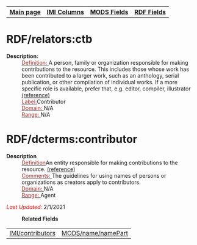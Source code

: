 <!DOCTYPE html>
<html>

<body>
<table style="width:100%">
  <tr>
    <th><a href="index.md">Main page</a></th>
	<th><a href="IMI.md">IMI Columns</a></th>
    <th><a href="MODS.md">MODS Fields</a></th>
    <th><a href="RDF.md">RDF Fields</a></th>
  </tr>
</table>

<h1>RDF/relators:ctb</h1>
<dl>
  <dt><b>Description: </b></dt>
  <dd><ins><font color="brown">Definition: </font></ins>A person, family or organization responsible for making contributions to the resource. This includes those whose work has been contributed to a larger work, such as an anthology, serial publication, or other compilation of individual works. If a more specific role is available, prefer that, e.g. editor, compiler, illustrator <a href="http://id.loc.gov/vocabulary/relators/ctb.md">(reference)</a></font> </dd>
  <dd><ins><font color="brown">Label:</font></ins>Contributor</dd>
  <dd><ins><font color="brown">Domain: </font></ins>N/A</dd>
  <dd><ins><font color="brown">Range: </font></ins>N/A</dd>
<dl>
<h1>RDF/dcterms:contributor</h1>
<dl>
  <dt><b>Description</b></dt>
  <dd><ins><font color="brown">Definition</font></ins>An entity responsible for making contributions to the resource. <a href="https://www.dublincore.org/specifications/dublin-core/dcmi-terms/#http://purl.org/dc/terms/contributor">(reference)</a></font> </dd>
   <dd><ins><font color="brown">Comments: </font></ins>The guidelines for using names of persons or organizations as creators apply to contributors.</dd>
  <dd><ins><font color="brown">Domain: </font></ins>N/A</dd>
  <dd><ins><font color="brown">Range: </font></ins>Agent</dd>
<dl>
	<p><font color="red"><i>Last Updated: </i></font>2/1/2021</p>
</dl>
<dl>
	<dd><b>Related Fields</b></dd>
		<table>
			<td><a href="contributors.md">IMI/contributors</a></td>
			<td><a href="mods.name.md">MODS/name/namePart</a></td>
		</table>
</dl>
</body>
</html>